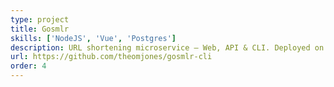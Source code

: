 ```yaml
---
type: project
title: Gosmlr
skills: ['NodeJS', 'Vue', 'Postgres']
description: URL shortening microservice – Web, API & CLI. Deployed on a Digital Ocean droplet using Dokku. 
url: https://github.com/theomjones/gosmlr-cli
order: 4
---
```


